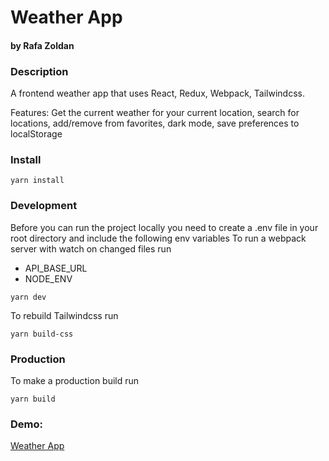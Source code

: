 # Weather App
#### by Rafa Zoldan

### Description

A frontend weather app that uses React, Redux, Webpack, Tailwindcss. 

Features: Get the current weather for your current location, search for locations, add/remove from favorites, dark mode, save preferences to localStorage

### Install
`
yarn install
`
 
### Development

Before you can run the project locally you need to create a .env file in your root directory and include the following env variables
To run a webpack server with watch on changed files run

- API_BASE_URL
- NODE_ENV

`
yarn dev
`

To rebuild Tailwindcss run

`yarn build-css`

### Production
To make a production build run

`
yarn build
`

### Demo:
[Weather App](https://epic-wright-1228ea.netlify.app)